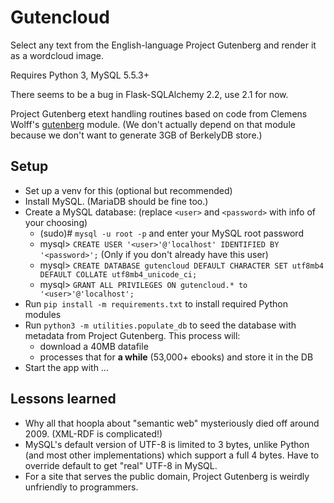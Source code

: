 # Gutencloud

Select any text from the English-language Project Gutenberg and render it as a wordcloud image.

Requires Python 3, MySQL 5.5.3+

There seems to be a bug in Flask-SQLAlchemy 2.2, use 2.1 for now.

Project Gutenberg etext handling routines based on code from Clemens Wolff's 
[gutenberg](https://github.com/c-w/Gutenberg) module. (We don't actually depend on that module because 
we don't want to generate 3GB of BerkelyDB store.)

## Setup

* Set up a venv for this (optional but recommended)
* Install MySQL. (MariaDB should be fine too.)
* Create a MySQL database: (replace `<user>` and `<password>` with info of your choosing)
    * (sudo)# `mysql -u root -p` and enter your MySQL root password
    * mysql> `CREATE USER '<user>'@'localhost' IDENTIFIED BY '<password>';` (Only 
    if you don't already have this user)
    * mysql> `CREATE DATABASE gutencloud DEFAULT CHARACTER SET utf8mb4 DEFAULT COLLATE utf8mb4_unicode_ci;`
    * mysql> `GRANT ALL PRIVILEGES ON gutencloud.* to '<user>'@'localhost';`
* Run `pip install -m requirements.txt` to install required Python modules
* Run `python3 -m utilities.populate_db` to seed the database with metadata from Project Gutenberg. This 
process will:
    * download a 40MB datafile
    * processes that for __a while__ (53,000+ ebooks) and store it in the DB
* Start the app with ...

## Lessons learned
* Why all that hoopla about "semantic web" mysteriously died off around 2009. (XML-RDF is complicated!)
* MySQL's default version of UTF-8 is limited to 3 bytes, unlike Python (and most other implementations) 
which support a full 4 bytes. Have to override default to get "real" UTF-8 in MySQL.
* For a site that serves the public domain, Project Gutenberg is weirdly unfriendly to programmers.
